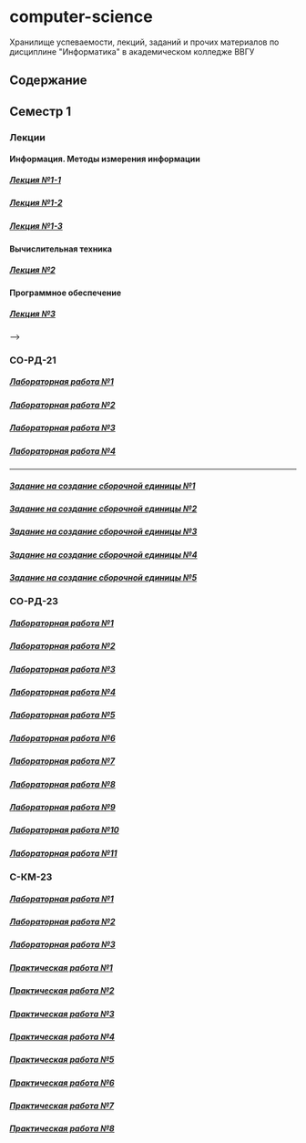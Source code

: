 # computer-science
Хранилище успеваемости, лекций, заданий и прочих материалов по дисциплине "Информатика" в академическом колледже ВВГУ

## Содержание

## Семестр 1

### Лекции

#### Информация. Методы измерения информации

##### [Лекция №1-1](sem1/lecs/lec1.md)
##### [Лекция №1-2](sem1/lecs/lec2.pdf)
##### [Лекция №1-3](sem1/lecs/lec3.md)

#### Вычислительная техника

##### [Лекция №2](sem1/lecs/lec4/lec4.md)

#### Программное обеспечение

##### [Лекция №3](sem1/lecs/lec5.pdf)

<!-- #### Компьютерные сети, Интернет

##### [Лекция №4](sem1/lecs/lec6.md)

<!-- #### Получение информации из интернета

##### [Лекция №7](sem1/lecs/lec7.md)

#### Алгоритмы

##### [Лекция №8](sem1/lecs/lec8.md) --> -->

### СО-РД-21

##### [Лабораторная работа №1](sem2/labs/rd21_lab1/lab1.md)
##### [Лабораторная работа №2](sem2/labs/rd21_lab2/lab2.md)
##### [Лабораторная работа №3](sem2/labs/rd21_lab3/lab3.md)
##### [Лабораторная работа №4](sem2/labs/rd21_lab4/lab4.md)

---

##### [Задание на создание сборочной единицы №1](sem2/labs/rd21_project/part1.md)
##### [Задание на создание сборочной единицы №2](sem2/labs/rd21_project/part2.md)
##### [Задание на создание сборочной единицы №3](sem2/labs/rd21_project/part3.md)
##### [Задание на создание сборочной единицы №4](sem2/labs/rd21_project/part4.md)
##### [Задание на создание сборочной единицы №5](sem2/labs/rd21_project/part5.pdf)

### СО-РД-23

##### [Лабораторная работа №1](sem2/labs/rd23_lab1/lab1.md)
##### [Лабораторная работа №2](sem2/labs/rd23_lab2/lab2.md)
##### [Лабораторная работа №3](sem2/labs/rd23_lab3/lab3.md)
##### [Лабораторная работа №4](sem2/labs/rd23_lab4/lab4.md)
##### [Лабораторная работа №5](sem2/labs/rd23_lab5/lab5.md)
##### [Лабораторная работа №6](sem2/labs/rd23_lab6/lab6.pdf)
##### [Лабораторная работа №7](sem2/labs/rd23_lab7/lab7.pdf)
##### [Лабораторная работа №8](sem2/labs/rd23_lab8/lab8.pdf)
##### [Лабораторная работа №9](sem2/labs/rd23_lab9/lab9.pdf)
##### [Лабораторная работа №10](sem2/labs/rd23_lab10/lab10.pdf)
##### [Лабораторная работа №11](sem2/labs/rd23_lab11/lab11.pdf)

### С-КМ-23

##### [Лабораторная работа №1](sem2/labs/km23_lab1/lab1.md)
##### [Лабораторная работа №2](sem2/labs/km23_lab2/lab2.md)
##### [Лабораторная работа №3](sem2/labs/km23_lab3/lab3.md)

##### [Практическая работа №1](sem2/labs/con1/con1.md)
##### [Практическая работа №2](sem2/labs/con2/con2.md)
##### [Практическая работа №3](sem2/labs/con3/con3.md)
##### [Практическая работа №4](sem2/labs/con4/con4.md)
##### [Практическая работа №5](sem2/labs/con5/con5.md)
##### [Практическая работа №6](sem2/labs/con6/con6.md)
##### [Практическая работа №7](sem2/labs/con7/con7.md)
##### [Практическая работа №8](sem2/labs/con8/con8.md)
